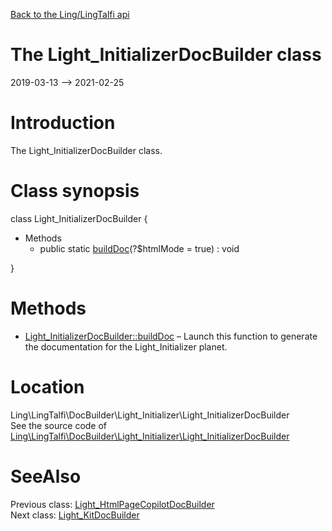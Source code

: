 [Back to the Ling/LingTalfi api](https://github.com/lingtalfi/LingTalfi/blob/master/doc/api/Ling/LingTalfi.md)



The Light_InitializerDocBuilder class
================
2019-03-13 --> 2021-02-25






Introduction
============

The Light_InitializerDocBuilder class.



Class synopsis
==============


class <span class="pl-k">Light_InitializerDocBuilder</span>  {

- Methods
    - public static [buildDoc](https://github.com/lingtalfi/LingTalfi/blob/master/doc/api/Ling/LingTalfi/DocBuilder/Light_Initializer/Light_InitializerDocBuilder/buildDoc.md)(?$htmlMode = true) : void

}






Methods
==============

- [Light_InitializerDocBuilder::buildDoc](https://github.com/lingtalfi/LingTalfi/blob/master/doc/api/Ling/LingTalfi/DocBuilder/Light_Initializer/Light_InitializerDocBuilder/buildDoc.md) &ndash; Launch this function to generate the documentation for the Light_Initializer planet.





Location
=============
Ling\LingTalfi\DocBuilder\Light_Initializer\Light_InitializerDocBuilder<br>
See the source code of [Ling\LingTalfi\DocBuilder\Light_Initializer\Light_InitializerDocBuilder](https://github.com/lingtalfi/LingTalfi/blob/master/DocBuilder/Light_Initializer/Light_InitializerDocBuilder.php)



SeeAlso
==============
Previous class: [Light_HtmlPageCopilotDocBuilder](https://github.com/lingtalfi/LingTalfi/blob/master/doc/api/Ling/LingTalfi/DocBuilder/Light_HtmlPageCopilot/Light_HtmlPageCopilotDocBuilder.md)<br>Next class: [Light_KitDocBuilder](https://github.com/lingtalfi/LingTalfi/blob/master/doc/api/Ling/LingTalfi/DocBuilder/Light_Kit/Light_KitDocBuilder.md)<br>
